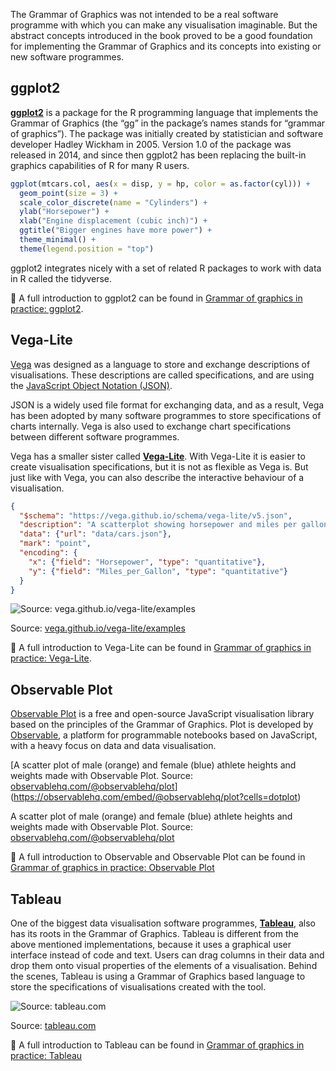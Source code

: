 The Grammar of Graphics was not intended to be a real software programme with which you can make any visualisation imaginable. But the abstract concepts introduced in the book proved to be a good foundation for implementing the Grammar of Graphics and its concepts into existing or new software programmes.

## ggplot2

[**ggplot2**](https://ggplot2.tidyverse.org/) is a package for the R programming language that implements the Grammar of Graphics (the “gg” in the package’s names stands for “grammar of graphics”). The package was initially created by statistician and software developer Hadley Wickham in 2005. Version 1.0 of the package was released in 2014, and since then ggplot2 has been replacing the built-in graphics capabilities of R for many R users.

```r
ggplot(mtcars.col, aes(x = disp, y = hp, color = as.factor(cyl))) +
  geom_point(size = 3) +
  scale_color_discrete(name = "Cylinders") +
  ylab("Horsepower") +
  xlab("Engine displacement (cubic inch)") +
  ggtitle("Bigger engines have more power") +
  theme_minimal() +
  theme(legend.position = "top")
```

ggplot2 integrates nicely with a set of related R packages to work with data in R called the tidyverse.

<aside>
🔗 A full introduction to ggplot2 can be found in <span class='internal-link'><a href='grammar-of-graphics-in-practice-ggplot2'>Grammar of graphics in practice: ggplot2</a></span>.
</aside>

## Vega-Lite

[Vega](https://vega.github.io/vega/) was designed as a language to store and exchange descriptions of visualisations. These descriptions are called specifications, and are using the <span class='internal-link'>[JavaScript Object Notation (JSON)](json-files)</span>.

JSON is a widely used file format for exchanging data, and as a result, Vega has been adopted by many software programmes to store specifications of charts internally. Vega is also used to exchange chart specifications between different software programmes.

Vega has a smaller sister called [**Vega-Lite**](https://vega.github.io/vega-lite/). With Vega-Lite it is easier to create visualisation specifications, but it is not as flexible as Vega is. But just like with Vega, you can also describe the interactive behaviour of a visualisation.

```json
{
  "$schema": "https://vega.github.io/schema/vega-lite/v5.json",
  "description": "A scatterplot showing horsepower and miles per gallons for various cars.",
  "data": {"url": "data/cars.json"},
  "mark": "point",
  "encoding": {
    "x": {"field": "Horsepower", "type": "quantitative"},
    "y": {"field": "Miles_per_Gallon", "type": "quantitative"}
  }
}
```

![Source: [vega.github.io/vega-lite/examples](https://vega.github.io/vega-lite/examples/point_2d.html)](Introduction%20and%20the%20origins%20of%20the%20Grammar%20of%20Gra%20750f4e73349846d4910a836da171d66d/vega-lite-scatter-plot-example.png)

Source: [vega.github.io/vega-lite/examples](https://vega.github.io/vega-lite/examples/point_2d.html)

<aside>
🔗 A full introduction to Vega-Lite can be found in <span class='internal-link'><a href='grammar-of-graphics-in-practice-vegalite'>Grammar of graphics in practice: Vega-Lite</a></span>.

</aside>

## Observable Plot

[Observable Plot](https://observablehq.com/@observablehq/plot?collection=@observablehq/plot) is a free and open-source JavaScript visualisation library based on the principles of the Grammar of Graphics. Plot is developed by [Observable](https://observablehq.com/), a platform for programmable notebooks based on JavaScript, with a heavy focus on data and data visualisation.

[A scatter plot of male (orange) and female (blue) athlete heights and weights made with Observable Plot. Source: [observablehq.com/@observablehq/plot](https://observablehq.com/@observablehq/plot)](https://observablehq.com/embed/@observablehq/plot?cells=dotplot)

A scatter plot of male (orange) and female (blue) athlete heights and weights made with Observable Plot. Source: [observablehq.com/@observablehq/plot](https://observablehq.com/@observablehq/plot)

<aside>
🔗 A full introduction to Observable and Observable Plot can be found in <span class='internal-link'><a href='grammar-of-graphics-in-practice-observable-plot'>Grammar of graphics in practice: Observable Plot</a></span>

</aside>

## Tableau

One of the biggest data visualisation software programmes, **[Tableau](https://www.tableau.com/)**, also has its roots in the Grammar of Graphics. Tableau is different from the above mentioned implementations, because it uses a graphical user interface instead of code and text. Users can drag columns in their data and drop them onto visual properties of the elements of a visualisation. Behind the scenes, Tableau is using a Grammar of Graphics based language to store the specifications of visualisations created with the tool.

![Source: [tableau.com](https://www.tableau.com/learn/tutorials/on-demand/tableau-interface?ssologin=true&check_logged_in=1)](Introduction%20and%20the%20origins%20of%20the%20Grammar%20of%20Gra%20750f4e73349846d4910a836da171d66d/tableau-interface.png)

Source: [tableau.com](https://www.tableau.com/learn/tutorials/on-demand/tableau-interface?ssologin=true&check_logged_in=1)

<aside>
🔗 A full introduction to Tableau can be found in <span class='internal-link'><a href='grammar-of-graphics-in-practice-tableau'>Grammar of graphics in practice: Tableau</a></span>

</aside>
